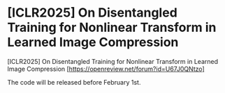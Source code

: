 # [ICLR2025] On Disentangled Training for Nonlinear Transform in Learned Image Compression
[ICLR2025] On Disentangled Training for Nonlinear Transform in Learned Image Compression [https://openreview.net/forum?id=U67J0QNtzo]

The code will be released before February 1st.
